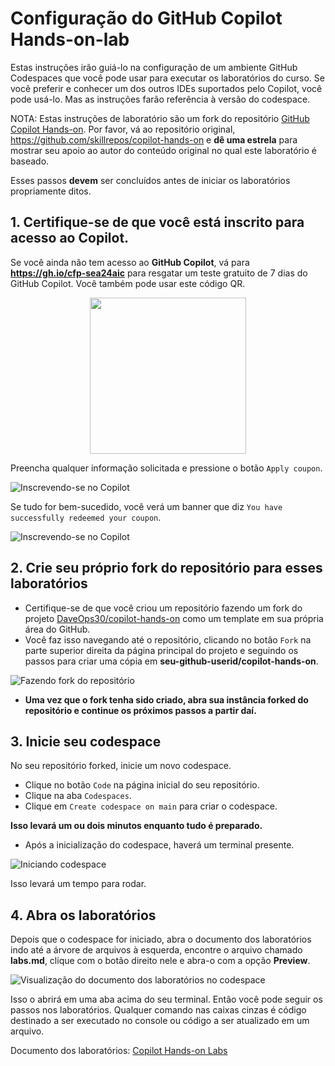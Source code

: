 # Configuração do GitHub Copilot Hands-on-lab

Estas instruções irão guiá-lo na configuração de um ambiente GitHub Codespaces que você pode usar para executar os laboratórios do curso.
Se você preferir e conhecer um dos outros IDEs suportados pelo Copilot, você pode usá-lo. Mas as instruções farão referência à versão do codespace.

NOTA: Estas instruções de laboratório são um fork do repositório [GitHub Copilot Hands-on](https://github.com/skillrepos/copilot-hands-on). Por favor, vá ao repositório original, https://github.com/skillrepos/copilot-hands-on e **dê uma estrela** para mostrar seu apoio ao autor do conteúdo original no qual este laboratório é baseado.

Esses passos **devem** ser concluídos antes de iniciar os laboratórios propriamente ditos.

## 1. Certifique-se de que você está inscrito para acesso ao Copilot.

Se você ainda não tem acesso ao **GitHub Copilot**, vá para **https://gh.io/cfp-sea24aic** para resgatar um teste gratuito de 7 dias do GitHub Copilot. Você também pode usar este código QR.
<p align="center">
<img width="250" height="250" src="./images/GitHub Copilot Coupon 2024-08-14.png"></p>

Preencha qualquer informação solicitada e pressione o botão `Apply coupon`.

![Inscrevendo-se no Copilot](./images/pic007.png?raw=true "Inscrevendo-se no Copilot")

Se tudo for bem-sucedido, você verá um banner que diz `You have successfully redeemed your coupon`.

![Inscrevendo-se no Copilot](./images/pic008.png?raw=true "Inscrevendo-se no Copilot")

## 2. Crie seu próprio fork do repositório para esses laboratórios

- Certifique-se de que você criou um repositório fazendo um fork do projeto [DaveOps30/copilot-hands-on](https://github.com/DaveOps30/copilot-hands-on) como um template em sua própria área do GitHub.
- Você faz isso navegando até o repositório, clicando no botão `Fork` na parte superior direita da página principal do projeto e seguindo os passos para criar uma cópia em **seu-github-userid/copilot-hands-on**.

![Fazendo fork do repositório](./images/cpho1.png?raw=true "Fazendo fork do repositório")

- **Uma vez que o fork tenha sido criado, abra sua instância forked do repositório e continue os próximos passos a partir daí.**

## 3. Inicie seu codespace

No seu repositório forked, inicie um novo codespace.

- Clique no botão `Code` na página inicial do seu repositório.
- Clique na aba `Codespaces`.
- Clique em `Create codespace on main` para criar o codespace.

**Isso levará um ou dois minutos enquanto tudo é preparado.**

- Após a inicialização do codespace, haverá um terminal presente.

![Iniciando codespace](./images/cpho3.png?raw=true "Iniciando seu codespace")

Isso levará um tempo para rodar.

## 4. Abra os laboratórios

Depois que o codespace for iniciado, abra o documento dos laboratórios indo até a árvore de arquivos à esquerda, encontre o arquivo chamado **labs.md**, clique com o botão direito nele e abra-o com a opção **Preview**.

![Visualização do documento dos laboratórios no codespace](./images/cpho4.png?raw=true "Visualização do documento dos laboratórios no codespace")

Isso o abrirá em uma aba acima do seu terminal. Então você pode seguir os passos nos laboratórios.
Qualquer comando nas caixas cinzas é código destinado a ser executado no console ou código a ser atualizado em um arquivo.

Documento dos laboratórios: [Copilot Hands-on Labs](labs.md)


